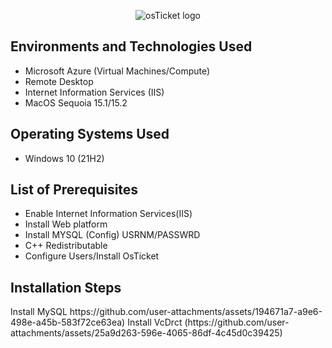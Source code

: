 <p align="center">
<img src="https://i.imgur.com/Clzj7Xs.png" alt="osTicket logo"/>
</p>

<h2>Environments and Technologies Used</h2>

- Microsoft Azure (Virtual Machines/Compute)
- Remote Desktop
- Internet Information Services (IIS)
- MacOS Sequoia 15.1/15.2

<h2>Operating Systems Used </h2>

- Windows 10</b> (21H2)

<h2>List of Prerequisites</h2>

- Enable Internet Information Services(IIS)
- Install Web platform 
- Install MYSQL (Config) USRNM/PASSWRD
- C++ Redistributable 
- Configure Users/Install OsTicket

<h2>Installation Steps</h2>
Install MySQL https://github.com/user-attachments/assets/194671a7-a9e6-498e-a45b-583f72ce63ea)
Install VcDrct (https://github.com/user-attachments/assets/25a9d263-596e-4065-86df-4c45d0c39425)


